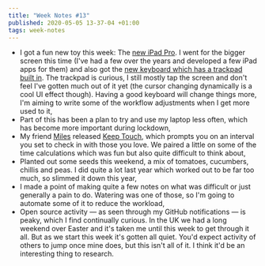 ```yaml
---
title: "Week Notes #13"
published: 2020-05-05 13-37-04 +01:00
tags: week-notes
---
```


* I got a fun new toy this week: The [new iPad Pro][3]. I went for the bigger
  screen this time (I've had a few over the years and developed a few iPad apps
  for them) and also got the [new keyboard which has a trackpad built in][4].
  The trackpad is curious, I still mostly tap the screen and don't feel I've
  gotten much out of it yet (the cursor changing dynamically is a cool UI
  effect though). Having a good keyboard will change things more, I'm aiming
  to write some of the workflow adjustments when I get more used to it,
* Part of this has been a plan to try and use my laptop less often, which has
  become more important during lockdown,
* My friend [Miles][2] released [Keep Touch][1], which prompts you on an
  interval you set to check in with those you love. We paired a little on some
  of the time calculations which was fun but also quite difficult to think
  about,
* Planted out some seeds this weekend, a mix of tomatoes, cucumbers, chillis
  and peas. I did quite a lot last year which worked out to be far too much, so
  slimmed it down this year,
* I made a point of making quite a few notes on what was difficult or just
  generally a pain to do. Watering was one of those, so I'm going to automate
  some of it to reduce the workload,
* Open source activity — as seen through my GitHub notifications — is peaky,
  which I find continually curious. In the UK we had a long weekend over Easter
  and it's taken me until this week to get through it all. But as we start this
  week it's gotten all quiet. You'd expect activity of others to jump once mine
  does, but this isn't all of it. I think it'd be an interesting thing to
  research.

[1]: https://apps.apple.com/us/app/keep-touch/id1505817681
[2]: http://www.milesrjohnson.com
[3]: https://www.apple.com/uk/ipad-pro/
[4]: https://www.apple.com/uk/shop/product/MXQT2B/A/magic-keyboard-for-ipad-pro-11-inch-2nd-generation-british-english
